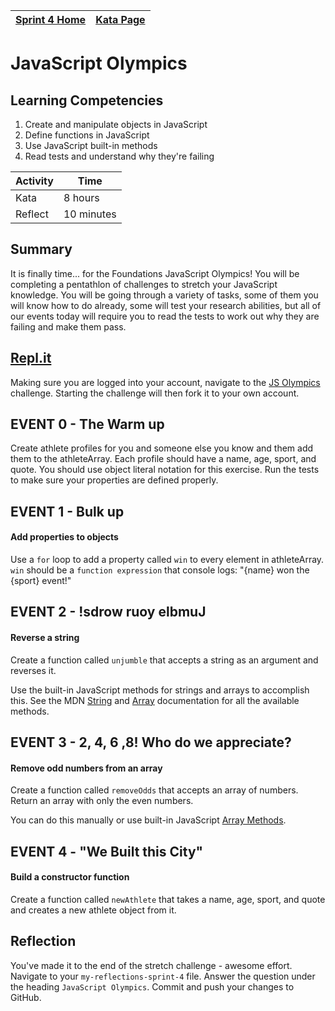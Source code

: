 [Sprint 4 Home](../README.md) | [Kata Page](../t6-js-kata.md)|
---|---|

# JavaScript Olympics

## Learning Competencies
1. Create and manipulate objects in JavaScript
2. Define functions in JavaScript
3. Use JavaScript built-in methods
4. Read tests and understand why they're failing

Activity | Time|
------------|----------|
Kata | 8 hours
Reflect | 10 minutes

## Summary
It is finally time... for the Foundations JavaScript Olympics! You will be completing a pentathlon of challenges to stretch your JavaScript knowledge. You will be going through a variety of tasks, some of them you will know how to do already, some will test your research abilities, but all of our events today will require you to read the tests to work out why they are failing and make them pass.

## [Repl.it](https://repl.it/@devacademy)
Making sure you are logged into your account, navigate to the [JS Olympics](https://repl.it/@devacademy/JS-Olympics) challenge. Starting the challenge will then fork it to your own account.



## EVENT 0 - The Warm up
Create athlete profiles for you and someone else you know and them add them to the athleteArray. Each profile should have a name, age, sport, and quote. You should use object literal notation for this exercise. Run the tests to make sure your properties are defined properly. 

## EVENT 1 - Bulk up
#### Add properties to objects
Use a `for` loop to add a property called `win` to every element in athleteArray. `win` should be a `function expression` that console logs: "{name} won the {sport} event!"

## EVENT 2 - !sdrow ruoy elbmuJ
#### Reverse a string
Create a function called `unjumble` that accepts a string as an argument and reverses it.

Use the built-in JavaScript methods for strings and arrays to accomplish this. See the MDN [String](https://developer.mozilla.org/en-US/docs/Web/JavaScript/Reference/Global_Objects/String) and [Array](https://developer.mozilla.org/en-US/docs/Web/JavaScript/Reference/Global_Objects/Array/filter) documentation for all the available methods.

## EVENT 3 - 2, 4, 6 ,8! Who do we appreciate?
#### Remove odd numbers from an array
Create a function called `removeOdds` that accepts an array of numbers. Return an array with only the even numbers.

You can do this manually or use built-in JavaScript [Array Methods](https://developer.mozilla.org/en-US/docs/Web/JavaScript/Reference/Global_Objects/Array).


## EVENT 4 - "We Built this City"
#### Build a constructor function
Create a function called `newAthlete` that takes a name, age, sport, and quote and creates a new athlete object from it.


## Reflection
You've made it to the end of the stretch challenge - awesome effort.  Navigate to your `my-reflections-sprint-4` file.
Answer the question under the heading `JavaScript Olympics`.
Commit and push your changes to GitHub.